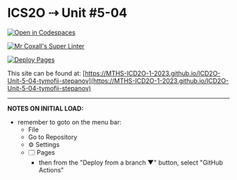 # ICS2O ⇢ Unit #5-04

[![Open in Codespaces](https://classroom.github.com/assets/launch-codespace-7f7980b617ed060a017424585567c406b6ee15c891e84e1186181d67ecf80aa0.svg)](https://classroom.github.com/open-in-codespaces?assignment_repo_id=14974914)

[![Mr Coxall's Super Linter](https://github.com/MTHS-ICD2O-1-2023/ICD2O-Unit-5-04-tymofii-stepanov/workflows/Mr%20Coxall's%20Super%20Linter/badge.svg)](https://github.com/MTHS-ICD2O-1-2023/ICD2O-Unit-5-04-tymofii-stepanov/actions)

[![Deploy Pages](https://github.com/MTHS-ICD2O-1-2023/ICD2O-Unit-5-04-tymofii-stepanov/workflows/Deploy%20Pages/badge.svg)](https://github.com/MTHS-ICD2O-1-2023/ICD2O-Unit-5-04-tymofii-stepanov/actions)

This site can be found at: [https://MTHS-ICD2O-1-2023.github.io/ICD2O-Unit-5-04-tymofii-stepanov](https://MTHS-ICD2O-1-2023.github.io/ICD2O-Unit-5-04-tymofii-stepanov)

---

**NOTES ON INITIAL LOAD:**
- remember to goto on the menu bar:
  - File
  - Go to Repository
  - ⚙ Settings
  - 🗔 Pages
    - then from the "Deploy from a branch ▼" button, select "GitHub Actions"
